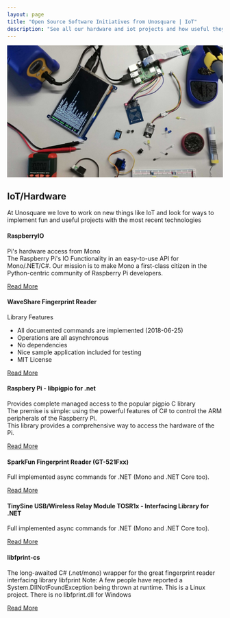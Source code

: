 ```yaml
---
layout: page
title: "Open Source Software Initiatives from Unosquare | IoT"
description: "See all our hardware and iot projects and how useful they are."
---
```

<div class="content-home container py-0">
    <div class="main-hero hero">
        <img src="/assets/iot.jpg" class="px-5 img-cover" alt="IoT logo" />
        <div class="hero-title title-black">
            <h2 class="text-uppercase">IoT/Hardware</h2>
            <div id="hero-label">At Unosquare we love to work on new things like IoT and look for ways to implement fun and useful projects with the most recent technologies</div>
        </div>
    </div>
</div>
<div class="content-home container">
    <div class="row">
        <div class="col-12 col-lg-4 mb-4">
            <div class="card">
                <div class="card-body p-3">
                    <div class="card-head-xl">
                        <h4 class="text-uppercase">RaspberryIO</h4>
                        <p class="author-date">
                            Pi's hardware access from Mono<br>
                            The Raspberry Pi's IO Functionality in an easy-to-use API for Mono/.NET/C#. Our
                            mission
                            is
                            to make Mono
                            a first-class citizen in the Python-centric community of Raspberry Pi developers.
                        </p>
                    </div>
                    <div class="calltoaction calltoaction-sm d-flex justify-content-start m-0">
                        <a href="https://github.com/unosquare/raspberryio" class="link-blue">
                            Read More
                        </a>
                    </div>
                </div>
            </div>
        </div>
        <div class="col-12 col-lg-4 mb-4">
            <div class="card">
                <div class="card-body p-3">
                    <div class="card-head-xl">
                        <h4 class="text-uppercase">WaveShare Fingerprint Reader</h4>
                        <p class="author-date">
                            Library Features
                            <ul>
                                <li>All documented commands are implemented (2018-06-25)</li>
                                <li>Operations are all asynchronous</li>
                                <li>No dependencies</li>
                                <li>Nice sample application included for testing</li>
                                <li>MIT License</li>
                            </ul>
                        </p>
                    </div>
                    <div class="calltoaction calltoaction-sm d-flex justify-content-start m-0">
                        <a href="https://github.com/unosquare/wsfingerprint" class="link-blue">
                            Read More
                        </a>
                    </div>
                </div>
            </div>
        </div>
        <div class="col-12 col-lg-4 mb-4">
            <div class="card">
                <div class="card-body p-3">
                    <div class="card-head-xl">
                        <h4 class="text-uppercase">Raspbery Pi - libpigpio for .net</h4>
                        <p class="author-date">
                            Provides complete managed access to the popular pigpio C library<br>
                            The premise is simple: using the powerful features of C# to control the ARM
                            peripherals
                            of
                            the Raspberry Pi.<br>
                            This library provides a comprehensive way to access the hardware of the Pi.
                        </p>
                    </div>
                    <div class="calltoaction calltoaction-sm d-flex justify-content-start m-0">
                        <a href="https://github.com/unosquare/pigpio-dotnet" class="link-blue">
                            Read More
                        </a>
                    </div>
                </div>
            </div>
        </div>
        <div class="col-12 col-lg-4 mb-4">
            <div class="card">
                <div class="card-body p-3">
                    <div class="card-head-xl">
                        <h4 class="text-uppercase">SparkFun Fingerprint Reader (GT-521Fxx)</h4>
                        <p class="author-date">
                            Full implemented async commands for .NET (Mono and .NET Core too).
                        </p>
                    </div>
                    <div class="calltoaction calltoaction-sm d-flex justify-content-start m-0">
                        <a href="https://github.com/unosquare/sparkfunfingerprint" class="link-blue">
                            Read More
                        </a>
                    </div>
                </div>
            </div>
        </div>
        <div class="col-12 col-lg-4 mb-4">
            <div class="card">
                <div class="card-body p-3">
                    <div class="card-head-xl">
                        <h4 class="text-uppercase">TinySine USB/Wireless Relay Module TOSR1x - Interfacing
                            Library for .NET</h4>
                        <p class="author-date">
                            Full implemented async commands for .NET (Mono and .NET Core too).
                        </p>
                    </div>
                    <div class="calltoaction calltoaction-sm d-flex justify-content-start m-0">
                        <a href="https://github.com/unosquare/tsrelay" class="link-blue">
                            Read More
                        </a>
                    </div>
                </div>
            </div>
        </div>
        <div class="col-12 col-lg-4 mb-4">
            <div class="card">
                <div class="card-body p-3">
                    <div class="card-head-xl">
                        <h4 class="text-uppercase">libfprint-cs</h4>
                        <p class="author-date">
                            The long-awaited C# (.net/mono) wrapper for the great fingerprint reader
                            interfacing
                            library
                            libfprint Note: A few people have reported a System.DllNotFoundException being
                            thrown
                            at
                            runtime. This is a Linux project. There is no libfprint.dll for Windows</p>
                    </div>
                    <div class="calltoaction calltoaction-sm d-flex justify-content-start m-0">
                        <a href="https://github.com/unosquare/libfprint-cs" class="link-blue">
                            Read More
                        </a>
                    </div>
                </div>
            </div>
        </div>
    </div>
</div>